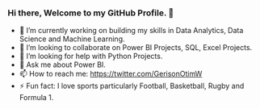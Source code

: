 ### Hi there, Welcome to my GitHub Profile. 👋


- 🔭 I’m currently working on building my skills in Data Analytics, Data Science and Machine Learning.
- 👯 I’m looking to collaborate on Power BI Projects, SQL, Excel Projects.
- 🤔 I’m looking for help with Python Projects.
- 💬 Ask me about Power BI.
- 📫 How to reach me: https://twitter.com/GerisonOtimW
- ⚡ Fun fact: I love sports particularly Football, Basketball, Rugby and Formula 1.
